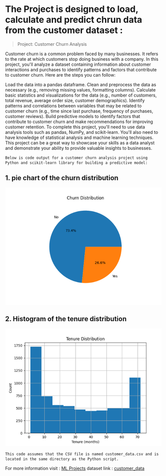 # The Project is designed to load, calculate and predict chrun data from the customer dataset :  
> Project: Customer Churn Analysis

Customer churn is a common problem faced by many businesses. It refers to the rate at which customers stop doing business with a company. In this project, you'll analyze a dataset containing information about customer interactions and purchases to identify patterns and factors that contribute to customer churn. Here are the steps you can follow:

Load the data into a pandas dataframe.
Clean and preprocess the data as necessary (e.g., removing missing values, formatting columns).
Calculate basic statistics and visualizations for the data (e.g., number of customers, total revenue, average order size, customer demographics).
Identify patterns and correlations between variables that may be related to customer churn (e.g., time since last purchase, frequency of purchases, customer reviews).
Build predictive models to identify factors that contribute to customer churn and make recommendations for improving customer retention.
To complete this project, you'll need to use data analysis tools such as pandas, NumPy, and scikit-learn. You'll also need to have knowledge of statistical analysis and machine learning techniques. This project can be a great way to showcase your skills as a data analyst and demonstrate your ability to provide valuable insights to businesses.  
```
Below is code output for a customer churn analysis project using Python and scikit-learn library for building a predictive model:
```
## 1. pie chart of the churn distribution
![piechart churn](https://github.com/Akhil-Kolgaonkar/ML_Projects/blob/main/cust_churn_dna1/Figure_1.png)
## 2. Histogram of the tenure distribution  
![scatterplot](https://github.com/Akhil-Kolgaonkar/ML_Projects/blob/main/cust_churn_dna1/Figure_2.png)  
```
This code assumes that the CSV file is named customer_data.csv and is located in the same directory as the Python script. 
```
For more information visit : [ML Projects](https://www.github.com/Akhil-Kolgaonkar/ML_Projects)
dataset link : [customer_data](https://github.com/Akhil-Kolgaonkar/ML_Projects/blob/main/cust_churn_dna1/customer_data.csv)
